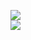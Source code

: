 [![](https://img.shields.io/badge/Made%20With-Github%20Spray-lightgrey.svg?style=for-the-badge&logo=github)](https://github.com/Annihil/github-spray#5929)  
[![](https://i.imgur.com/2DrTn0Z.gif)](https://github.com/Annihil/github-spray)